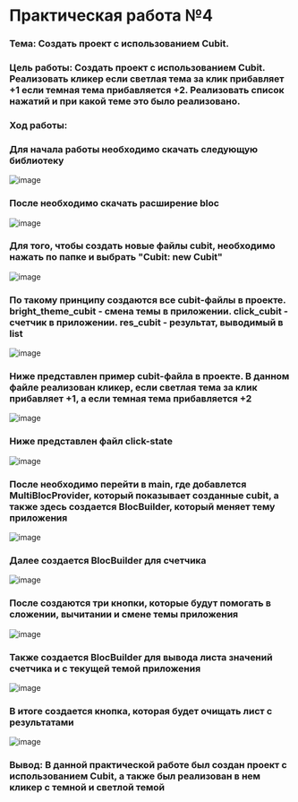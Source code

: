 # Практическая работа №4

### Тема: Создать проект с использованием Cubit.
### Цель работы: Создать проект с использованием Cubit. Реализовать кликер если светлая тема за клик прибавляет +1 если темная тема прибавляется +2. Реализовать список нажатий и при какой теме это было реализовано.
###
### Ход работы:
### Для начала работы необходимо скачать следующую библиотеку
![image](https://user-images.githubusercontent.com/99389490/205529705-859a6671-c4b1-40ee-b0c3-74b8b45b03e0.png)
###
### После необходимо скачать расширение bloc
![image](https://user-images.githubusercontent.com/99389490/205529301-b9ae07d7-f712-42bc-9f77-84163087cb51.png)
###
### Для того, чтобы создать новые файлы cubit, необходимо нажать по папке и выбрать "Cubit: new Cubit"
![image](https://user-images.githubusercontent.com/99389490/205529433-9b34369f-a28d-40a3-8e01-5a4cc18b66a9.png)
###
### По такому принципу создаются все cubit-файлы в проекте. bright_theme_cubit - смена темы в приложении. click_cubit - счетчик в приложении. res_cubit - результат, выводимый в list
![image](https://user-images.githubusercontent.com/99389490/205529623-2084a309-9118-4f87-8e90-096baa130b5d.png)
###
### Ниже представлен пример cubit-файла в проекте. В данном файле реализован кликер, если светлая тема за клик прибавляет +1, а если темная тема прибавляется +2
![image](https://user-images.githubusercontent.com/99389490/205529886-c5273fa4-8b2e-4660-a5d0-3a8e02a05853.png)
###
### Ниже представлен файл click-state
![image](https://user-images.githubusercontent.com/99389490/205530087-f80a48ae-c211-45cd-b7cc-d4221ac5f9c4.png)
###
### После необходимо перейти в main, где добавлется MultiBlocProvider, который показывает созданные cubit, а также здесь создается BlocBuilder, который меняет тему приложения
![image](https://user-images.githubusercontent.com/99389490/205530317-4493dd09-50b7-4a07-8240-271de5b3c452.png)
###
### Далее создается BlocBuilder для счетчика
![image](https://user-images.githubusercontent.com/99389490/205530449-1f671138-3878-4f54-8263-53c69182201d.png)
###
### После создаются три кнопки, которые будут помогать в сложении, вычитании и смене темы приложения
![image](https://user-images.githubusercontent.com/99389490/205530561-39b8f603-099a-4dac-a8e6-15f37a100254.png)
###
### Также создается BlocBuilder для вывода листа значений счетчика и с текущей темой приложения
![image](https://user-images.githubusercontent.com/99389490/205530749-6230c31e-4af3-4ba8-9c90-49a3d80dabf5.png)
###
### В итоге создается кнопка, которая будет очищать лист с результатами
![image](https://user-images.githubusercontent.com/99389490/205530849-a3d2d3e2-af83-402d-a114-aa40aa3a2eb9.png)
### Вывод: В данной практической работе был создан проект с использованием Cubit, а также был реализован в нем кликер с темной и светлой темой
